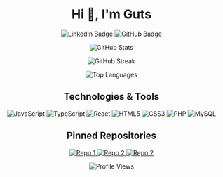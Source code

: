 <h1 align="center">Hi 👋, I'm Guts</h1>

<div align="center">
  <a href="https://www.linkedin.com/in/tony-brechard-675b2b2a1">
    <img src="https://img.shields.io/badge/LinkedIn-0077B5?logo=linkedin&logoColor=white&style=for-the-badge" alt="LinkedIn Badge" />
  </a>
  <a href="https://github.com/onlyguts">
    <img src="https://img.shields.io/badge/GitHub-181717?logo=github&logoColor=white&style=for-the-badge" alt="GitHub Badge" />
  </a>
</div>

<p align="center">
  <img src="https://github-readme-stats.vercel.app/api?username=onlyguts&show_icons=true&theme=dracula&hide_title=true&hide_border=true&include_all_commits=true&count_private=true" alt="GitHub Stats" />
</p>

<p align="center">
  <img src="https://github-readme-streak-stats.herokuapp.com/?user=onlyguts&theme=dracula&hide_border=true" alt="GitHub Streak" />
</p>

<p align="center">
  <img src="https://github-readme-stats.vercel.app/api/top-langs/?username=onlyguts&layout=compact&theme=dracula&hide_border=true" alt="Top Languages" />
</p>

<h2 align="center">Technologies & Tools</h2>

<p align="center">
  <img src="https://img.shields.io/badge/JavaScript-F7DF1E?logo=javascript&logoColor=black&style=for-the-badge" alt="JavaScript" />
  <img src="https://img.shields.io/badge/TypeScript-3178C6?logo=typescript&logoColor=white&style=for-the-badge" alt="TypeScript" />
  <img src="https://img.shields.io/badge/React-61DAFB?logo=react&logoColor=black&style=for-the-badge" alt="React" />
  <img src="https://img.shields.io/badge/HTML5-E34F26?logo=html5&logoColor=white&style=for-the-badge" alt="HTML5" />
  <img src="https://img.shields.io/badge/CSS3-1572B6?logo=css3&logoColor=white&style=for-the-badge" alt="CSS3" />
  <img src="https://img.shields.io/badge/PHP-777BB4?logo=php&logoColor=white&style=for-the-badge" alt="PHP" />
  <img src="https://img.shields.io/badge/MySQL-4479A1?logo=mysql&logoColor=white&style=for-the-badge" alt="MySQL" />
</p>

<h2 align="center">Pinned Repositories</h2>

<p align="center">
  <a href="https://github.com/onlyguts/my_twitter">
    <img src="https://github-readme-stats.vercel.app/api/pin/?username=onlyguts&repo=my_twitter&theme=dracula&hide_border=true" alt="Repo 1" />
  </a>
  <a href="https://github.com/onlyguts/my_snapchat">
    <img src="https://github-readme-stats.vercel.app/api/pin/?username=onlyguts&repo=my_snapchat&theme=dracula&hide_border=true" alt="Repo 2" />
  </a>
   <a href="https://github.com/onlyguts/CS2-Discord-Bot-K4">
    <img src="https://github-readme-stats.vercel.app/api/pin/?username=onlyguts&repo=CS2-Discord-Bot-K4&theme=dracula&hide_border=true" alt="Repo 2" />
  </a>
</p>

<p align="center">
  <img src="https://komarev.com/ghpvc/?username=onlyguts&style=flat-square&color=blue" alt="Profile Views" />
</p>
